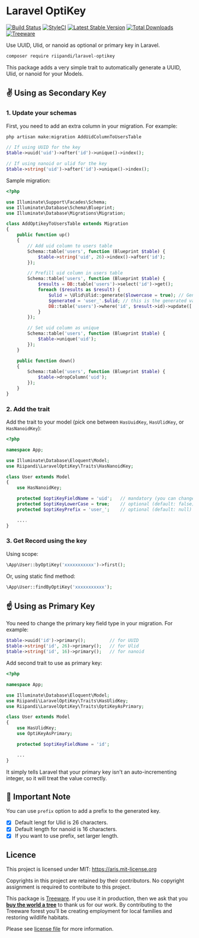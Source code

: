 # Laravel OptiKey

[![Build Status](https://travis-ci.com/riipandi/laravel-optikey.svg?branch=master)](https://travis-ci.com/riipandi/laravel-optikey)
[![StyleCI](https://github.styleci.io/repos/235965192/shield?branch=master)](https://github.styleci.io/repos/235965192)
[![Latest Stable Version](http://img.shields.io/packagist/v/riipandi/laravel-optikey.svg?style=flat)](https://packagist.org/packages/riipandi/laravel-optikey)
[![Total Downloads](http://img.shields.io/packagist/dt/riipandi/laravel-optikey.svg?style=flat)](https://packagist.org/packages/riipandi/laravel-optikey)
[![Treeware](https://img.shields.io/badge/dynamic/json?color=brightgreen&label=Treeware&query=%24.total&url=https%3A%2F%2Fpublic.offset.earth%2Fusers%2Ftreeware%2Ftrees)](https://treeware.earth)

Use UUID, Ulid, or nanoid as optional or primary key in Laravel.

```bash
composer require riipandi/laravel-optikey
```

This package adds a very simple trait to automatically generate a UUID, Ulid, or nanoid for your Models.

## ✌️ Using as Secondary Key

### 1. Update your schemas

First, you need to add an extra column in your migration. For example:

```sh
php artisan make:migration AddUidColumnToUsersTable
```

```php
// If using UUID for the key
$table->uuid('uid')->after('id')->unique()->index();

// If using nanoid or ulid for the key
$table->string('uid')->after('id')->unique()->index();
```

Sample migration:

```php
<?php

use Illuminate\Support\Facades\Schema;
use Illuminate\Database\Schema\Blueprint;
use Illuminate\Database\Migrations\Migration;

class AddOptikeyToUsersTable extends Migration
{
    public function up()
    {
        // Add uid column to users table
        Schema::table('users', function (Blueprint $table) {
            $table->string('uid', 26)->index()->after('id');
        });

        // Prefill uid column in users table
        Schema::table('users', function (Blueprint $table) {
            $results = DB::table('users')->select('id')->get();
            foreach ($results as $result) {
                $ulid = \Ulid\Ulid::generate($lowercase = true); // Generate new lowercase Ulid
                $generated = 'user_'.$ulid; // this is the generated value with optional prefix
                DB::table('users')->where('id', $result->id)->update(['uid' => $generated]);
            }
        });

        // Set uid column as unique
        Schema::table('users', function (Blueprint $table) {
            $table->unique('uid');
        });
    }

    public function down()
    {
        Schema::table('users', function (Blueprint $table) {
            $table->dropColumn('uid');
        });
    }
}
```

### 2. Add the trait

Add the trait to your model (pick one between `HasUuidKey`, `HasUlidKey`, or `HasNanoidKey`):

```php
<?php

namespace App;

use Illuminate\Database\Eloquent\Model;
use Riipandi\LaravelOptiKey\Traits\HasNanoidKey;

class User extends Model
{
    use HasNanoidKey;

    protected $optiKeyFieldName = 'uid';   // mandatory (you can change this field name)
    protected $optiKeyLowerCase = true;    // optional (default: false)
    protected $optiKeyPrefix = 'user_';    // optional (default: null)

    ....
}
```

### 3. Get Record using the key

Using scope:

```php
\App\User::byOptiKey('xxxxxxxxxxx')->first();
```

Or, using static find method:

```php
\App\User::findByOptiKey('xxxxxxxxxxx');
```

## ☝️ Using as Primary Key

You need to change the primary key field type in your migration. For example:

```php
$table->uuid('id')->primary();         // for UUID
$table->string('id', 26)->primary();   // for Ulid
$table->string('id', 16)->primary();   // for nanoid
```

Add second trait to use as primary key:

```php
<?php

namespace App;

use Illuminate\Database\Eloquent\Model;
use Riipandi\LaravelOptiKey\Traits\HasUlidKey;
use Riipandi\LaravelOptiKey\Traits\OptiKeyAsPrimary;

class User extends Model
{
    use HasUlidKey;
    use OptiKeyAsPrimary;

    protected $optiKeyFieldName = 'id';

    ...
}
```

It simply tells Laravel that your primary key isn't an auto-incrementing integer, so it will treat the value correctly.

## 📝 Important Note

You can use `prefix` option to add a prefix to the generated key.

- [x] Default lengt for Ulid is 26 characters.
- [x] Default length for nanoid is 16 characters.
- [x] If you want to use prefix, set larger length.

## Licence

This project is licensed under MIT: <https://aris.mit-license.org>

Copyrights in this project are retained by their contributors.
No copyright assignment is required to contribute to this project.

[choosealicense]:https://choosealicense.com/licenses/mit/

This package is [Treeware](https://treeware.earth). If you use it in production, then we ask that you [**buy the world a tree**](https://plant.treeware.earth/riipandi/laravel-optikey) to thank us for our work. By contributing to the Treeware forest you’ll be creating employment for local families and restoring wildlife habitats.

Please see [license file](./license.txt) for more information.
